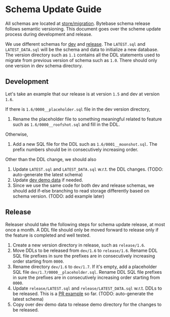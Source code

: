 # Schema Update Guide

All schemas are located at [store/migration](https://github.com/bytebase/bytebase/tree/main/store/migration). Bytebase schema release follows semantic versioning. This document goes over the scheme update process during development and release.

We use different schemas for [dev](https://github.com/bytebase/bytebase/tree/main/store/migration/dev) and [release](https://github.com/bytebase/bytebase/tree/main/store/migration/release). The `LATEST.sql` and `LATEST_DATA.sql` will be the schema and data to initialize a new database. The version directory such as `1.1` contains all the DDL statements used to migrate from previous version of schema such as `1.0`. There should only one version in dev schema directory.

## Development

Let's take an example that our release is at version `1.5` and dev at version `1.6`.

If there is `1.6/0000__placeholder.sql` file in the dev version directory,

1. Rename the placeholder file to something meaningful related to feature such as `1.6/0000__roofshot.sql` and fill in the DDL.

Otherwise,

1. Add a new SQL file for the DDL such as `1.6/0001__moonshot.sql`. The prefix numbers should be in consecutively increasing order.

Other than the DDL change, we should also

1. Update `LATEST.sql` and `LATEST_DATA.sql` w.r.t. the DDL changes. (TODO: auto-generate the latest schema)
1. Update [dev demo data](https://github.com/bytebase/bytebase/tree/main/store/demo/dev) if needed.
1. Since we use the same code for both dev and release schemas, we should add if-else branching to read storage differently based on schema version. (TODO: add example later)

## Release
Releaser should take the following steps for schema update release, at most once a month. A DDL file should only be moved forward to release only if the feature is completed and well tested.

1. Create a new version directory in release, such as `release/1.6`.
1. Move DDLs to be released from `dev/1.6` to `release/1.6`. Rename DDL SQL file prefixes in sure the prefixes are in consecutively increasing order starting from `0000`.
1. Rename directory `dev/1.6` to `dev/1.7`. If it's empty, add a placeholder SQL file `dev/1.7/0000__placeholder.sql`. Rename DDL SQL file prefixes in sure the prefixes are in consecutively increasing order starting from `0000`.
1. Update `release/LATEST.sql` and `release/LATEST_DATA.sql` w.r.t. DDLs to be released. This is a [PR example](https://github.com/bytebase/bytebase/pull/1011) so far. (TODO: auto-generate the latest schema)
1. Copy over dev demo data to release demo directory for the changes to be released.
